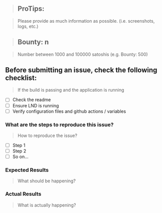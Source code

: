 > ## ProTips:

> Please provide as much information as possible. (i.e. screenshots, logs, etc.)

> ## Bounty: n

> Number between 1000 and 100000 satoshis (e.g. Bounty: 500)
## Before submitting an issue, check the following checklist:

> If the build is passing and the application is running

- [ ] Check the readme
- [ ] Ensure LND is running
- [ ] Verify configuration files and github actions / variables

### What are the steps to reproduce this issue?

> How to reproduce the issue?

- [ ] Step 1
- [ ] Step 2
- [ ] So on...

### Expected Results

> What should be happening?

### Actual Results

> What is actually happening?